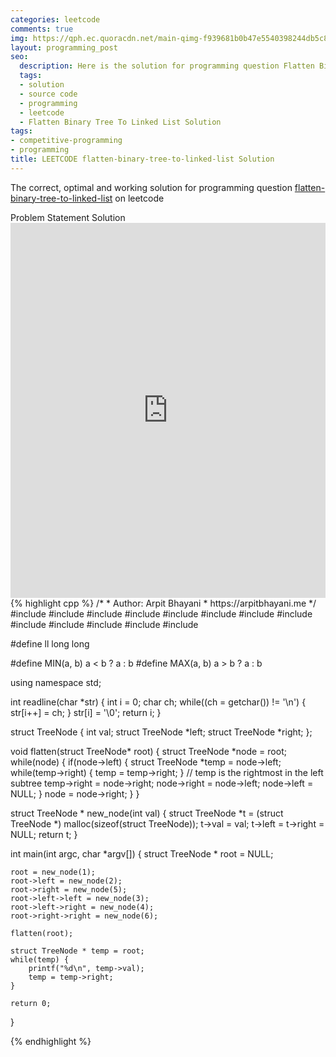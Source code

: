 ```yaml
---
categories: leetcode
comments: true
img: https://qph.ec.quoracdn.net/main-qimg-f939681b0b47e5540398244db5c8966f?convert_to_webp=true
layout: programming_post
seo:
  description: Here is the solution for programming question Flatten Binary Tree To Linked List on leetcode
  tags:
  - solution
  - source code
  - programming
  - leetcode
  - Flatten Binary Tree To Linked List Solution
tags:
- competitive-programming
- programming
title: LEETCODE flatten-binary-tree-to-linked-list Solution
---
```

The correct, optimal and working solution for programming question [flatten-binary-tree-to-linked-list](https://leetcode.com/problems/flatten-binary-tree-to-linked-list/) on leetcode

<div class="ui secondary pointing large menu">
  <a class="grey item" data-tab="problem-statement">
    Problem Statement
  </a>
  <a class="active item grey" data-tab="solution">
    Solution
  </a>
</div>
<div class="ui bottom attached tab" data-tab="problem-statement">
    <iframe src="https://leetcode.com/problems/flatten-binary-tree-to-linked-list/" width="100%" height="600px" style="overflow: scroll; border: none;"></iframe>
</div>
<div class="ui bottom attached active tab" data-tab="solution">
{% highlight cpp %}
/*
 *  Author: Arpit Bhayani
 *  https://arpitbhayani.me
 */
#include <cmath>
#include <cstdio>
#include <cstdlib>
#include <climits>
#include <deque>
#include <iostream>
#include <list>
#include <limits>
#include <map>
#include <queue>
#include <set>
#include <stack>
#include <vector>

#define ll long long

#define MIN(a, b) a < b ? a : b
#define MAX(a, b) a > b ? a : b

using namespace std;

int readline(char *str) {
    int i = 0;
    char ch;
    while((ch = getchar()) != '\n') {
        str[i++] = ch;
    }
    str[i] = '\0';
    return i;
}

struct TreeNode {
    int val;
    struct TreeNode *left;
    struct TreeNode *right;
};

void flatten(struct TreeNode* root) {
    struct TreeNode *node = root;
    while(node) {
        if(node->left) {
            struct TreeNode *temp = node->left;
            while(temp->right) {
                temp = temp->right;
            }
            // temp is the rightmost in the left subtree
            temp->right = node->right;
            node->right = node->left;
            node->left = NULL;
        }
        node = node->right;
    }
}

struct TreeNode * new_node(int val) {
    struct TreeNode *t = (struct TreeNode *) malloc(sizeof(struct TreeNode));
    t->val = val;
    t->left = t->right = NULL;
    return t;
}

int main(int argc, char *argv[]) {
    struct TreeNode * root = NULL;

    root = new_node(1);
    root->left = new_node(2);
    root->right = new_node(5);
    root->left->left = new_node(3);
    root->left->right = new_node(4);
    root->right->right = new_node(6);

    flatten(root);

    struct TreeNode * temp = root;
    while(temp) {
        printf("%d\n", temp->val);
        temp = temp->right;
    }

    return 0;
}

{% endhighlight %}
</div>
